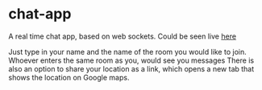 # chat-app

A real time chat app, based on web sockets.
Could be seen live [here](https://private-node-chat-app.herokuapp.com/)

Just type in your name and the name of the room you would like to join.
Whoever enters the same room as you, would see you messages
There is also an option to share your location as a link, which opens a new tab that shows the location on Google maps.